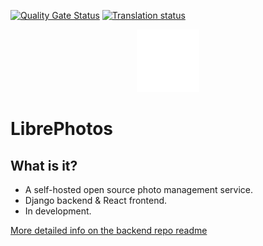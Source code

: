 [![Quality Gate Status](https://sonarcloud.io/api/project_badges/measure?project=LibrePhotos_ownphotos-frontend&metric=alert_status)](https://sonarcloud.io/dashboard?id=LibrePhotos_ownphotos-frontend)
<a href="https://hosted.weblate.org/engage/librephotos/">
<img src="https://hosted.weblate.org/widgets/librephotos/-/librephotos-frontend/svg-badge.svg" alt="Translation status" />
</a>
<div style="text-align:center"><img width="100" src ="/public/logo-white.png"/></div>

# LibrePhotos

## What is it?

- A self-hosted open source photo management service. 
- Django backend & React frontend. 
- In development. 

[More detailed info on the backend repo readme](https://github.com/LibrePhotos/librephotos)

